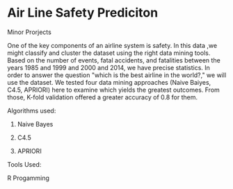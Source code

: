 # Air Line Safety Prediciton

Minor Prorjects

One of the key components of an airline system is safety. In this data ,we might classify and cluster the dataset using the right data mining tools. Based on the number of events, fatal accidents, and fatalities between the years 1985 and 1999 and 2000 and 2014, we have precise statistics. In order to answer the question "which is the best airline in the world?," we will use the dataset. We tested four data mining approaches (Naive Baiyes, C4.5, APRIORI) here to examine which yields the greatest outcomes. From those, K-fold validation offered a greater accuracy of 0.8 for them.

Algorithms used:

1) Naive Bayes

2) C4.5

3) APRIORI

Tools Used:

R Progamming
